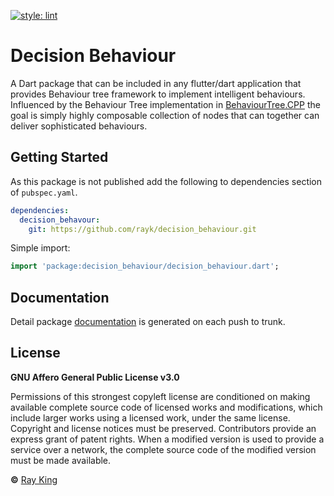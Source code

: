[![style: lint](https://img.shields.io/badge/style-lint-4BC0F5.svg)](https://pub.dev/packages/lint)

# Decision Behaviour

A Dart package that can be included in any flutter/dart application that provides Behaviour tree 
framework to implement intelligent behaviours. Influenced by the Behaviour Tree implementation in [BehaviourTree.CPP](https://www.behaviortree.dev/)
the goal is simply highly composable collection of nodes that can together can deliver sophisticated behaviours.


## Getting Started

As this package is not published add the following to dependencies section of ```pubspec.yaml```.

```yaml
dependencies:
  decision_behavour:
    git: https://github.com/rayk/decision_behaviour.git
```

Simple import:
```dart
import 'package:decision_behaviour/decision_behaviour.dart';
```


## Documentation

Detail package [documentation](https://rayk.github.io/decision_behaviour/) is generated on each push to trunk.

## License

**GNU Affero General Public License v3.0**

Permissions of this strongest copyleft license are conditioned on making available complete source code of licensed works and modifications, which include larger works using a licensed work, under the same license. Copyright and license notices must be preserved. Contributors provide an express grant of patent rights. When a modified version is used to provide a service over a network, the complete source code of the modified version must be made available.

**©** [Ray King](https://github.com/rayk)